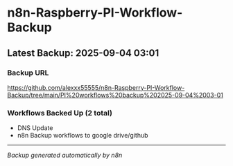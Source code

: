 # n8n-Raspberry-PI-Workflow-Backup

## Latest Backup: 2025-09-04 03:01

### Backup URL
https://github.com/alexxx55555/n8n-Raspberry-PI-Workflow-Backup/tree/main/PI%20workflows%20backup%202025-09-04%2003-01

### Workflows Backed Up (2 total)
- DNS Update
- n8n Backup workflows to google drive/github

---
*Backup generated automatically by n8n*